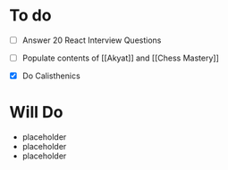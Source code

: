 # To do
- [ ] Answer 20 React Interview Questions
- [ ] Populate contents of [[Akyat]] and [[Chess Mastery]]
- [x] Do Calisthenics



# Will Do
- placeholder
- placeholder
- placeholder